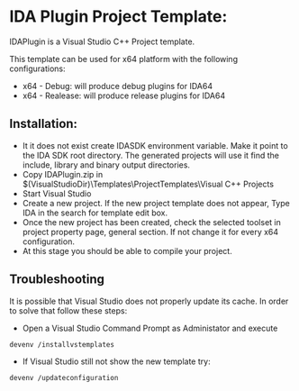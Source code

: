 IDA Plugin Project Template:
============================

IDAPlugin is a Visual Studio C++ Project template.

This template can be used for x64 platform with the following configurations:

* x64 - Debug: will produce debug plugins for IDA64
* x64 - Realease: will produce release plugins for IDA64

Installation:
-------------

* It it does not exist create IDASDK environment variable. Make it point to the 
  IDA SDK root directory. The generated projects will use it find the include,
  library and binary output directories.
* Copy IDAPlugin.zip in $(VisualStudioDir)\Templates\ProjectTemplates\Visual 
  C++ Projects
* Start Visual Studio
* Create a new project. If the new project template does not appear, Type IDA
  in the search for template edit box.
* Once the new project has been created, check the selected toolset in project
  property page, general section. If not change it for every x64 configuration.
* At this stage you should be able to compile your project.

Troubleshooting
---------------

It is possible that Visual Studio does not properly update its cache. In order
to solve that follow these steps:

* Open a Visual Studio Command Prompt as Administator and execute
```
devenv /installvstemplates
```

* If Visual Studio still not show the new template try:
```
devenv /updateconfiguration
```